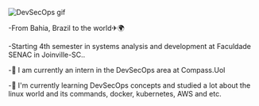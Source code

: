 ![DevSecOps gif](https://user-images.githubusercontent.com/108491649/177080230-9be8c2fb-7a35-49bd-9ed5-26684d9b682c.gif)


-From Bahia, Brazil to the world✈🌍

-Starting 4th semester in systems analysis and development at Faculdade SENAC in Joinville-SC..

-🔭 I am currently an intern in the DevSecOps area at Compass.Uol

-🌱 I'm currently learning DevSecOps concepts and studied a lot about the linux world and its commands, docker, kubernetes, AWS and etc.
